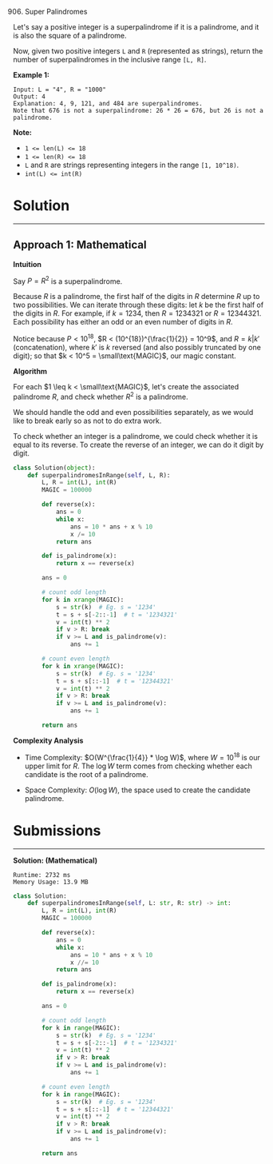 906. Super Palindromes

Let's say a positive integer is a superpalindrome if it is a palindrome, and it is also the square of a palindrome.

Now, given two positive integers `L` and `R` (represented as strings), return the number of superpalindromes in the inclusive range `[L, R]`.

 

**Example 1:**
```
Input: L = "4", R = "1000"
Output: 4
Explanation: 4, 9, 121, and 484 are superpalindromes.
Note that 676 is not a superpalindrome: 26 * 26 = 676, but 26 is not a palindrome.
```

**Note:**

* `1 <= len(L) <= 18`
* `1 <= len(R) <= 18`
* `L` and `R` are strings representing integers in the range `[1, 10^18)`.
* `int(L) <= int(R)`

# Solution
---
## Approach 1: Mathematical
**Intuition**

Say $P = R^2$ is a superpalindrome.

Because $R$ is a palindrome, the first half of the digits in $R$ determine $R$ up to two possibilities. We can iterate through these digits: let $k$ be the first half of the digits in $R$. For example, if $k = 1234$, then $R = 1234321$ or $R = 12344321$. Each possibility has either an odd or an even number of digits in $R$.

Notice because $P < 10^{18}$, $R < (10^{18})^{\frac{1}{2}} = 10^9$, and $R = k | k'$ (concatenation), where $k'$ is $k$ reversed (and also possibly truncated by one digit); so that $k < 10^5 = \small\text{MAGIC}$, our magic constant.

**Algorithm**

For each $1 \leq k < \small\text{MAGIC}$, let's create the associated palindrome $R$, and check whether $R^2$ is a palindrome.

We should handle the odd and even possibilities separately, as we would like to break early so as not to do extra work.

To check whether an integer is a palindrome, we could check whether it is equal to its reverse. To create the reverse of an integer, we can do it digit by digit.

```python
class Solution(object):
    def superpalindromesInRange(self, L, R):
        L, R = int(L), int(R)
        MAGIC = 100000

        def reverse(x):
            ans = 0
            while x:
                ans = 10 * ans + x % 10
                x /= 10
            return ans

        def is_palindrome(x):
            return x == reverse(x)

        ans = 0

        # count odd length
        for k in xrange(MAGIC):
            s = str(k)  # Eg. s = '1234'
            t = s + s[-2::-1]  # t = '1234321'
            v = int(t) ** 2
            if v > R: break
            if v >= L and is_palindrome(v):
                ans += 1

        # count even length
        for k in xrange(MAGIC):
            s = str(k)  # Eg. s = '1234'
            t = s + s[::-1]  # t = '12344321'
            v = int(t) ** 2
            if v > R: break
            if v >= L and is_palindrome(v):
                ans += 1

        return ans
```

**Complexity Analysis**

* Time Complexity: $O(W^{\frac{1}{4}} * \log W)$, where $W = 10^{18}$ is our upper limit for $R$. The $\log W$ term comes from checking whether each candidate is the root of a palindrome.

* Space Complexity: $O(\log W)$, the space used to create the candidate palindrome.

# Submissions
---
**Solution: (Mathematical)**
```
Runtime: 2732 ms
Memory Usage: 13.9 MB
```
```python
class Solution:
    def superpalindromesInRange(self, L: str, R: str) -> int:
        L, R = int(L), int(R)
        MAGIC = 100000

        def reverse(x):
            ans = 0
            while x:
                ans = 10 * ans + x % 10
                x //= 10
            return ans

        def is_palindrome(x):
            return x == reverse(x)

        ans = 0

        # count odd length
        for k in range(MAGIC):
            s = str(k)  # Eg. s = '1234'
            t = s + s[-2::-1]  # t = '1234321'
            v = int(t) ** 2
            if v > R: break
            if v >= L and is_palindrome(v):
                ans += 1

        # count even length
        for k in range(MAGIC):
            s = str(k)  # Eg. s = '1234'
            t = s + s[::-1]  # t = '12344321'
            v = int(t) ** 2
            if v > R: break
            if v >= L and is_palindrome(v):
                ans += 1

        return ans
```
